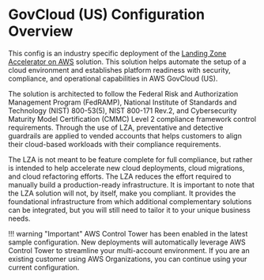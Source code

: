 # GovCloud (US) Configuration Overview

This config is an industry specific deployment of the [Landing Zone Accelerator on AWS](https://aws.amazon.com/solutions/implementations/landing-zone-accelerator-on-aws/) solution. This solution helps automate the setup of a cloud environment and establishes platform readiness with security, compliance, and operational capabilities in AWS GovCloud (US).

The solution is architected to follow the Federal Risk and Authorization Management Program (FedRAMP), National Institute of Standards and Technology (NIST) 800-53(5), NIST 800-171 Rev.2, and Cybersecurity Maturity Model Certification (CMMC) Level 2 compliance framework control requirements. Through the use of LZA, preventative and detective guardrails are applied to vended accounts that helps customers to align their cloud-based workloads with their compliance requirements.

The LZA is not meant to be feature complete for full compliance, but rather is intended to help accelerate new cloud deployments, cloud migrations, and cloud refactoring efforts. The LZA reduces the effort required to manually build a production-ready infrastructure. It is important to note that the LZA solution will not, by itself, make you compliant. It provides the foundational infrastructure from which additional complementary solutions can be integrated, but you will still need to tailor it to your unique business needs.

!!! warning "Important"
    AWS Control Tower has been enabled in the latest sample configuration. New deployments will automatically leverage AWS Control Tower to streamline your multi-account environment. If you are an existing customer using AWS Organizations, you can continue using your current configuration.